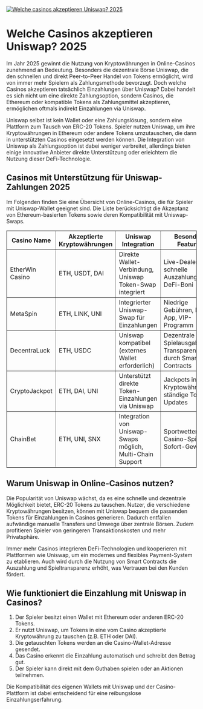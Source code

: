 [![Welche casinos akzeptieren Uniswap? 2025](https://123-caf.pages.dev/gitsignup.png)](https://vrmoo.ru/Bt82HjjY)

<h1>Welche Casinos akzeptieren Uniswap? 2025</h1> <p>Im Jahr 2025 gewinnt die Nutzung von Kryptowährungen in Online-Casinos zunehmend an Bedeutung. Besonders die dezentrale Börse Uniswap, die den schnellen und direkt Peer-to-Peer Handel von Tokens ermöglicht, wird von immer mehr Spielern als Zahlungsmethode bevorzugt. Doch welche Casinos akzeptieren tatsächlich Einzahlungen über Uniswap? Dabei handelt es sich nicht um eine direkte Zahlungsoption, sondern Casinos, die Ethereum oder kompatible Tokens als Zahlungsmittel akzeptieren, ermöglichen oftmals indirekt Einzahlungen via Uniswap.</p>  <p>Uniswap selbst ist kein Wallet oder eine Zahlungslösung, sondern eine Plattform zum Tausch von ERC-20 Tokens. Spieler nutzen Uniswap, um ihre Kryptowährungen in Ethereum oder andere Tokens umzutauschen, die dann in unterstützten Casinos eingesetzt werden können. Die Integration von Uniswap als Zahlungsoption ist dabei weniger verbreitet, allerdings bieten einige innovative Anbieter direkte Unterstützung oder erleichtern die Nutzung dieser DeFi-Technologie.</p>  <h2>Casinos mit Unterstützung für Uniswap-Zahlungen 2025</h2> <p>Im Folgenden finden Sie eine Übersicht von Online-Casinos, die für Spieler mit Uniswap-Wallet geeignet sind. Die Liste berücksichtigt die Akzeptanz von Ethereum-basierten Tokens sowie deren Kompatibilität mit Uniswap-Swaps.</p>  <table border="1" cellpadding="8" cellspacing="0">   <thead>     <tr>       <th>Casino Name</th>       <th>Akzeptierte Kryptowährungen</th>       <th>Uniswap Integration</th>       <th>Besondere Features</th>     </tr>   </thead>   <tbody>     <tr>       <td>EtherWin Casino</td>       <td>ETH, USDT, DAI</td>       <td>Direkte Wallet-Verbindung, Uniswap Token-Swap integriert</td>       <td>Live-Dealer, schnelle Auszahlungen, DeFi-Boni</td>     </tr>     <tr>       <td>MetaSpin</td>       <td>ETH, LINK, UNI</td>       <td>Integrierter Uniswap-Swap für Einzahlungen</td>       <td>Niedrige Gebühren, Mobile App, VIP-Programm</td>     </tr>     <tr>       <td>DecentraLuck</td>       <td>ETH, USDC</td>       <td>Uniswap kompatibel (externes Wallet erforderlich)</td>       <td>Dezentrale Spielausgabe, Transparenz durch Smart Contracts</td>     </tr>     <tr>       <td>CryptoJackpot</td>       <td>ETH, DAI, UNI</td>       <td>Unterstützt direkte Token-Einzahlungen via Uniswap</td>       <td>Jackpots in Kryptowährungen, ständige Token-Updates</td>     </tr>     <tr>       <td>ChainBet</td>       <td>ETH, UNI, SNX</td>       <td>Integration von Uniswap-Swaps möglich, Multi-Chain Support</td>       <td>Sportwetten, Casino-Spiele, Sofort-Gewinne</td>     </tr>   </tbody> </table>  <h2>Warum Uniswap in Online-Casinos nutzen?</h2> <p>Die Popularität von Uniswap wächst, da es eine schnelle und dezentrale Möglichkeit bietet, ERC-20 Tokens zu tauschen. Nutzer, die verschiedene Kryptowährungen besitzen, können mit Uniswap bequem die passenden Tokens für Einzahlungen in Casinos generieren. Dadurch entfallen aufwändige manuelle Transfers und Umwege über zentrale Börsen. Zudem profitieren Spieler von geringeren Transaktionskosten und mehr Privatsphäre.</p>  <p>Immer mehr Casinos integrieren DeFi-Technologien und kooperieren mit Plattformen wie Uniswap, um ein modernes und flexibles Payment-System zu etablieren. Auch wird durch die Nutzung von Smart Contracts die Auszahlung und Spieltransparenz erhöht, was Vertrauen bei den Kunden fördert.</p>  <h2>Wie funktioniert die Einzahlung mit Uniswap in Casinos?</h2> <ol>   <li>Der Spieler besitzt einen Wallet mit Ethereum oder anderen ERC-20 Tokens.</li>   <li>Er nutzt Uniswap, um Tokens in eine vom Casino akzeptierte Kryptowährung zu tauschen (z.B. ETH oder DAI).</li>   <li>Die getauschten Tokens werden an die Casino-Wallet-Adresse gesendet.</li>   <li>Das Casino erkennt die Einzahlung automatisch und schreibt den Betrag gut.</li>   <li>Der Spieler kann direkt mit dem Guthaben spielen oder an Aktionen teilnehmen.</li> </ol>  <p>Die Kompatibilität des eigenen Wallets mit Uniswap und der Casino-Plattform ist dabei entscheidend für eine reibungslose Einzahlungserfahrung.</p>